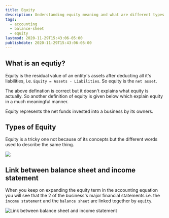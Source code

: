 ```yaml
---
title: Equity
description: Understanding equity meaning and what are different types of equity
tags:
  - accounting
  - balance-sheet
  - equity
lastmod: 2020-11-29T15:43:06-05:00
publishdate: 2020-11-29T15:43:06-05:00
---
```


## What is an equtiy?

Equity is the residual value of an entity's assets after deducting all it's liabilities, i.e. `Equity = Assets - Liabilities`. So equity is the `net asset`.

The above defination is correct but it doesn't explains what equity is actually. So another definition of equity is given below which explain equity in a much meaningful manner.

Equity represents the net funds invested into a business by its owners.

## Types of Equity

Equity is a tricky one not because of its concepts but the different words used to describe the same thing.

![](/equity/img1.png)

## Link between balance sheet and income statement

When you keep on expanding the equity term in the accounting equation you will see that the 2 of the business's major financial statements i.e. the `income statement` and the `balance sheet` are linked together by `equity`.

![Link between balance sheet and income statement](/equity/img2.png)
